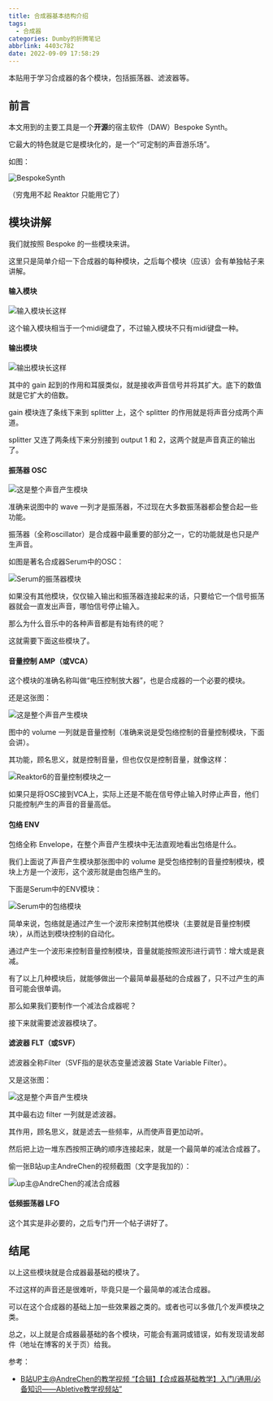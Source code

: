 ```yaml
---
title: 合成器基本结构介绍
tags:
  - 合成器
categories: Dumby的折腾笔记
abbrlink: 4403c782
date: 2022-09-09 17:58:29
---
```


本贴用于学习合成器的各个模块，包括振荡器、滤波器等。

<!--more-->

## 前言

本文用到的主要工具是一个**开源**的宿主软件（DAW）Bespoke Synth。

它最大的特色就是它是模块化的，是一个“可定制的声音游乐场”。

如图：

<img src="{{ 'BespokeSynth示意图.png' }}" alt="BespokeSynth" title="BespokeSynth">

（穷鬼用不起 Reaktor 只能用它了）

## 模块讲解

我们就按照 Bespoke 的一些模块来讲。

这里只是简单介绍一下合成器的每种模块，之后每个模块（应该）会有单独帖子来讲解。

#### 输入模块

<img src="{{ '输入模块.png' }}" alt="输入模块长这样" title="输入模块长这样">

这个输入模块相当于一个midi键盘了，不过输入模块不只有midi键盘一种。

#### 输出模块

<img src="{{ '输出模块.png' }}" alt="输出模块长这样" title="输出模块长这样">

其中的 gain 起到的作用和耳膜类似，就是接收声音信号并将其扩大。底下的数值就是它扩大的倍数。

gain 模块连了条线下来到 splitter 上，这个 splitter 的作用就是将声音分成两个声道。

splitter 又连了两条线下来分别接到 output 1 和 2，这两个就是声音真正的输出了。

#### 振荡器 OSC

<img src="{{ '声音产生模块.png' }}" alt="这是整个声音产生模块" title="这是整个声音产生模块">

准确来说图中的 wave 一列才是振荡器，不过现在大多数振荡器都会整合起一些功能。

振荡器（全称oscillator）是合成器中最重要的部分之一，它的功能就是也只是产生声音。

如图是著名合成器Serum中的OSC：

<img src="{{ 'serum的osc.png' }}" alt="Serum的振荡器模块" title="Serum的振荡器模块">

如果没有其他模块，仅仅输入输出和振荡器连接起来的话，只要给它一个信号振荡器就会一直发出声音，哪怕信号停止输入。

那么为什么音乐中的各种声音都是有始有终的呢？

这就需要下面这些模块了。

#### 音量控制 AMP（或VCA）

这个模块的准确名称叫做“电压控制放大器”，也是合成器的一个必要的模块。

还是这张图：

<img src="{{ '声音产生模块.png' }}" alt="这是整个声音产生模块" title="这是整个声音产生模块">

图中的 volume 一列就是音量控制（准确来说是受包络控制的音量控制模块，下面会讲）。

其功能，顾名思义，就是控制音量，但也仅仅是控制音量，就像这样：

<img src="{{ 'Reaktor6的VCA.png' }}" alt="Reaktor6的音量控制模块之一" title="Reaktor6的音量控制模块之一">

如果只是将OSC接到VCA上，实际上还是不能在信号停止输入时停止声音，他们只能控制产生的声音的音量高低。

#### 包络 ENV

包络全称 Envelope，在整个声音产生模块中无法直观地看出包络是什么。

我们上面说了声音产生模块那张图中的 volume 是受包络控制的音量控制模块，模块上方是一个波形，这个波形就是由包络产生的。

下面是Serum中的ENV模块：

<img src="{{ 'Serum中的ENV.png' }}" alt="Serum中的包络模块" title="Serum中的包络模块">

简单来说，包络就是通过产生一个波形来控制其他模块（主要就是音量控制模块），从而达到模块控制的自动化。

通过产生一个波形来控制音量控制模块，音量就能按照波形进行调节：增大或是衰减。

有了以上几种模块后，就能够做出一个最简单最基础的合成器了，只不过产生的声音可能会很单调。

那么如果我们要制作一个减法合成器呢？

接下来就需要滤波器模块了。

#### 滤波器 FLT（或SVF）

滤波器全称Filter（SVF指的是状态变量滤波器 State Variable Filter）。

又是这张图：

<img src="{{ '声音产生模块.png' }}" alt="这是整个声音产生模块" title="这是整个声音产生模块">

其中最右边 filter 一列就是滤波器。

其作用，顾名思义，就是滤去一些频率，从而使声音更加动听。

然后把上边一堆东西按照正确的顺序连接起来，就是一个最简单的减法合成器了。

偷一张B站up主AndreChen的视频截图（文字是我加的）：

<img src="{{ '@AndreChen.png' }}" alt="up主@AndreChen的减法合成器" title="up主@AndreChen的减法合成器">

#### 低频振荡器 LFO

这个其实是非必要的，之后专门开一个帖子讲好了。

## 结尾

以上这些模块就是合成器最基础的模块了。

不过这样的声音还是很难听，毕竟只是一个最简单的减法合成器。

可以在这个合成器的基础上加一些效果器之类的。或者也可以多做几个发声模块之类。

总之，以上就是合成器最基础的各个模块，可能会有漏洞或错误，如有发现请发邮件（地址在博客的关于页）给我。

参考：
- [B站UP主@AndreChen的教学视频 “【合辑】【合成器基础教学】入门/通用/必备知识——Abletive教学视频站”](https://www.bilibili.com/video/BV1Ys411i7hF)